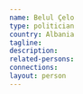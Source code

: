 ```yaml
---
name: Belul Çelo
type: politician
country: Albania
tagline:
description:
related-persons:
connections:
layout: person
---
```

